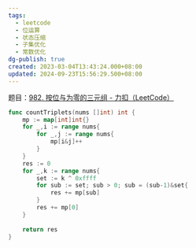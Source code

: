 ```yaml
---
tags:
  - leetcode
  - 位运算
  - 状态压缩
  - 子集优化
  - 常数优化
dg-publish: true
created: 2023-03-04T13:43:24.000+08:00
updated: 2024-09-23T15:56:29.500+08:00
---
```

题目：[982. 按位与为零的三元组 - 力扣（LeetCode）](https://leetcode.cn/problems/triples-with-bitwise-and-equal-to-zero/)

```go
func countTriplets(nums []int) int {
    mp := map[int]int{}
    for _,i := range nums{
        for _,j := range nums{
            mp[i&j]++
        }
    }
    res := 0
    for _,k := range nums{
        set := k ^ 0xffff
        for sub := set; sub > 0; sub = (sub-1)&set{
            res += mp[sub]
        }
        res += mp[0]
    }
    
    return res
}
```